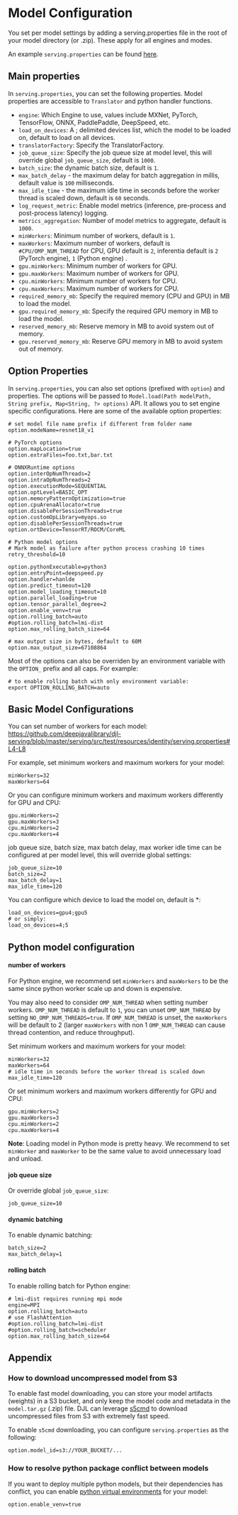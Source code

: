 # Model Configuration

You set per model settings by adding a serving.properties file in the root of your model directory (or .zip).
These apply for all engines and modes.

An example `serving.properties` can be found [here](https://github.com/deepjavalibrary/djl-serving/blob/master/serving/src/test/resources/identity/serving.properties).

## Main properties

In `serving.properties`, you can set the following properties. Model properties are accessible to `Translator`
and python handler functions.

- `engine`: Which Engine to use, values include MXNet, PyTorch, TensorFlow, ONNX, PaddlePaddle, DeepSpeed, etc.
- `load_on_devices`: A ; delimited devices list, which the model to be loaded on, default to load on all devices.
- `translatorFactory`: Specify the TranslatorFactory.
- `job_queue_size`: Specify the job queue size at model level, this will override global `job_queue_size`, default is `1000`.
- `batch_size`: the dynamic batch size, default is `1`.
- `max_batch_delay` - the maximum delay for batch aggregation in millis, default value is `100` milliseconds.
- `max_idle_time` - the maximum idle time in seconds before the worker thread is scaled down, default is `60` seconds.
- `log_request_metric`: Enable model metrics (inference, pre-process and post-process latency) logging.
- `metrics_aggregation`: Number of model metrics to aggregate, default is `1000`.
- `minWorkers`: Minimum number of workers, default is `1`.
- `maxWorkers`: Maximum number of workers, default is `#CPU/OMP_NUM_THREAD` for CPU, GPU default is `2`, inferentia default is `2` (PyTorch engine), `1` (Python engine) .
- `gpu.minWorkers`: Minimum number of workers for GPU.
- `gpu.maxWorkers`: Maximum number of workers for GPU.
- `cpu.minWorkers`: Minimum number of workers for CPU.
- `cpu.maxWorkers`: Maximum number of workers for CPU.
- `required_memory_mb`: Specify the required memory (CPU and GPU) in MB to load the model.
- `gpu.required_memory_mb`: Specify the required GPU memory in MB to load the model.
- `reserved_memory_mb`: Reserve memory in MB to avoid system out of memory.
- `gpu.reserved_memory_mb`: Reserve GPU memory in MB to avoid system out of memory.

## Option Properties

In `serving.properties`, you can also set options (prefixed with `option`) and properties.
The options will be passed to `Model.load(Path modelPath, String prefix, Map<String, ?> options)` API.
It allows you to set engine specific configurations.
Here are some of the available option properties:

```
# set model file name prefix if different from folder name
option.modeName=resnet18_v1

# PyTorch options
option.mapLocation=true
option.extraFiles=foo.txt,bar.txt

# ONNXRuntime options
option.interOpNumThreads=2
option.intraOpNumThreads=2
option.executionMode=SEQUENTIAL
option.optLevel=BASIC_OPT
option.memoryPatternOptimization=true
option.cpuArenaAllocator=true
option.disablePerSessionThreads=true
option.customOpLibrary=myops.so
option.disablePerSessionThreads=true
option.ortDevice=TensorRT/ROCM/CoreML

# Python model options
# Mark model as failure after python process crashing 10 times
retry_threshold=10

option.pythonExecutable=python3
option.entryPoint=deepspeed.py
option.handler=hanlde
option.predict_timeout=120
option.model_loading_timeout=10
option.parallel_loading=true
option.tensor_parallel_degree=2
option.enable_venv=true
option.rolling_batch=auto
#option.rolling_batch=lmi-dist
option.max_rolling_batch_size=64

# max output size in bytes, default to 60M
option.max_output_size=67108864
```

Most of the options can also be overriden by an environment variable with the `OPTION_` prefix and all caps.
For example:

```
# to enable rolling batch with only environment variable:
export OPTION_ROLLING_BATCH=auto
```

## Basic Model Configurations

You can set number of workers for each model:
https://github.com/deepjavalibrary/djl-serving/blob/master/serving/src/test/resources/identity/serving.properties#L4-L8

For example, set minimum workers and maximum workers for your model:

```
minWorkers=32
maxWorkers=64
```

Or you can configure minimum workers and maximum workers differently for GPU and CPU:

```
gpu.minWorkers=2
gpu.maxWorkers=3
cpu.minWorkers=2
cpu.maxWorkers=4
```

job queue size, batch size, max batch delay, max worker idle time can be configured at
per model level, this will override global settings:

```
job_queue_size=10
batch_size=2
max_batch_delay=1
max_idle_time=120
```

You can configure which device to load the model on, default is *:

```
load_on_devices=gpu4;gpu5
# or simply:
load_on_devices=4;5
```

## Python model configuration

#### number of workers

For Python engine, we recommend set `minWorkers` and `maxWorkers` to be the same since python
worker scale up and down is expensive.

You may also need to consider `OMP_NUM_THREAD` when setting number workers. `OMP_NUM_THREAD` is default
to `1`, you can unset `OMP_NUM_THREAD` by setting `NO_OMP_NUM_THREADS=true`. If `OMP_NUM_THREAD` is unset,
the `maxWorkers` will be default to 2 (larger `maxWorkers` with non 1 `OMP_NUM_THREAD` can cause thread
contention, and reduce throughput).

Set minimum workers and maximum workers for your model:

```
minWorkers=32
maxWorkers=64
# idle time in seconds before the worker thread is scaled down
max_idle_time=120
```

Or set minimum workers and maximum workers differently for GPU and CPU:

```
gpu.minWorkers=2
gpu.maxWorkers=3
cpu.minWorkers=2
cpu.maxWorkers=4
```

**Note**: Loading model in Python mode is pretty heavy. We recommend to set `minWorker` and `maxWorker` to be the same value to avoid unnecessary load and unload.


#### job queue size
Or override global `job_queue_size`:

```
job_queue_size=10
```

#### dynamic batching
To enable dynamic batching:

```
batch_size=2
max_batch_delay=1
```

#### rolling batch
To enable rolling batch for Python engine:

```
# lmi-dist requires running mpi mode
engine=MPI
option.rolling_batch=auto
# use FlashAttention
#option.rolling_batch=lmi-dist
#option.rolling_batch=scheduler
option.max_rolling_batch_size=64
```

## Appendix

### How to download uncompressed model from S3
To enable fast model downloading, you can store your model artifacts (weights) in a S3 bucket, and
only keep the model code and metadata in the `model.tar.gz` (.zip) file. DJL can leverage
[s5cmd](https://github.com/peak/s5cmd) to download uncompressed files from S3 with extremely fast
speed.

To enable `s5cmd` downloading, you can configure `serving.properties` as the following:

```
option.model_id=s3://YOUR_BUCKET/...
```

### How to resolve python package conflict between models
If you want to deploy multiple python models, but their dependencies has conflict, you can enable
[python virtual environments](https://docs.python.org/3/tutorial/venv.html) for your model:

```
option.enable_venv=true
```


